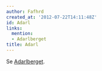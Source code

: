 ```yaml
---
author: Fafhrd
created_at: '2012-07-22T14:11:48Z'
id: Adarl
links:
  mention:
  - Adarlberget
title: Adarl
---
```


Se [Adarlberget].

  [Adarlberget]: Adarlberget